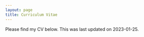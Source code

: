 ```yaml
---
layout: page
title: Curriculum Vitae
---
```


Please find my CV below. This was last updated on 2023-01-25.

<object data="{{ site.baseurl }}_pdfs/2023-01-25-SageWright-CV.pdf" width="1000" height="1000" type="application/pdf"></object>
